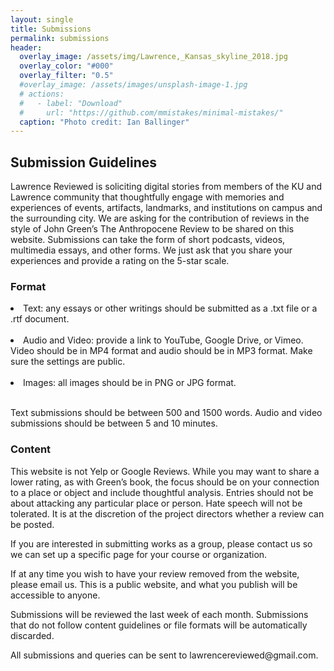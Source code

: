 ```yaml
---
layout: single
title: Submissions
permalink: submissions
header:
  overlay_image: /assets/img/Lawrence,_Kansas_skyline_2018.jpg
  overlay_color: "#000"
  overlay_filter: "0.5"
  #overlay_image: /assets/images/unsplash-image-1.jpg
  # actions:
  #   - label: "Download"
  #     url: "https://github.com/mmistakes/minimal-mistakes/"
  caption: "Photo credit: Ian Ballinger"
---
```

<h2>Submission Guidelines</h2>

Lawrence Reviewed is soliciting digital stories from members of the KU and Lawrence community that thoughtfully engage with memories and experiences of events, artifacts, landmarks, and institutions on campus and the surrounding city. We are asking for the contribution of reviews in the style of John Green’s The Anthropocene Review to be shared on this website. Submissions can take the form of short podcasts, videos, multimedia essays, and other forms. We just ask that you share your experiences and provide a rating on the 5-star scale. 

<h3>Format</h3>

<li>Text: any essays or other writings should be submitted as a .txt file or a .rtf document.</li>
<br>
<li>Audio and Video: provide a link to YouTube, Google Drive, or Vimeo. Video should be in MP4 format and audio should be in MP3 format. Make sure the settings are public.</li>
<br>
<li>Images: all images should be in PNG or JPG format.</li>
<br>

Text submissions should be between 500 and 1500 words. Audio and video submissions should be between 5 and 10 minutes.

<h3>Content</h3>

This website is not Yelp or Google Reviews. While you may want to share a lower rating, as with Green’s book, the focus should be on your connection to a place or object and include thoughtful analysis. Entries should not be about attacking any particular place or person. Hate speech will not be tolerated. It is at the discretion of the project directors whether a review can be posted. 
<br>

If you are interested in submitting works as a group, please contact us so we can set up a specific page for your course or organization.

<Policies>  

<p>If at any time you wish to have your review removed from the website, please email us. This is a public website, and what you publish will be accessible to anyone.</p> 

<p>Submissions will be reviewed the last week of each month. Submissions that do not follow content guidelines or file formats will be automatically discarded.</p>

<p>All submissions and queries can be sent to lawrencereviewed@gmail.com.</p>